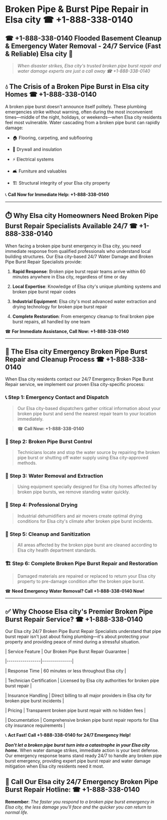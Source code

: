 # Broken Pipe & Burst Pipe Repair in Elsa city ☎ +1-888-338-0140  
## ☎ +1-888-338-0140 Flooded Basement Cleanup & Emergency Water Removal - 24/7 Service (Fast & Reliable) Elsa city 🚨  

> *When disaster strikes, Elsa city's trusted broken pipe burst repair and water damage experts are just a call away ☎ +1-888-338-0140*  

## 💧 The Crisis of a Broken Pipe Burst in Elsa city Homes ☎ +1-888-338-0140  

A broken pipe burst doesn't announce itself politely. These plumbing emergencies strike without warning, often during the most inconvenient times—middle of the night, holidays, or weekends—when Elsa city residents feel most vulnerable. Water cascading from a broken pipe burst can rapidly damage:  

* 🏠 Flooring, carpeting, and subflooring  
* 🧱 Drywall and insulation  
* ⚡ Electrical systems  
* 🛋️ Furniture and valuables  
* 🏗️ Structural integrity of your Elsa city property  

📞 **Call Now for Immediate Help: +1-888-338-0140**  

---  

## ⏱️ Why Elsa city Homeowners Need Broken Pipe Burst Repair Specialists Available 24/7 ☎ +1-888-338-0140  

When facing a broken pipe burst emergency in Elsa city, you need immediate response from qualified professionals who understand local building structures. Our Elsa city-based 24/7 Water Damage and Broken Pipe Burst Repair Specialists provide:  

1. **Rapid Response**: Broken pipe burst repair teams arrive within 60 minutes anywhere in Elsa city, regardless of time or day  
2. **Local Expertise**: Knowledge of Elsa city's unique plumbing systems and broken pipe burst repair codes  
3. **Industrial Equipment**: Elsa city's most advanced water extraction and drying technology for broken pipe burst repair  
4. **Complete Restoration**: From emergency cleanup to final broken pipe burst repairs, all handled by one team  

☎ **For Immediate Assistance, Call Now: +1-888-338-0140**  

---  

## 🔧 The Elsa city Emergency Broken Pipe Burst Repair and Cleanup Process ☎ +1-888-338-0140  

When Elsa city residents contact our 24/7 Emergency Broken Pipe Burst Repair service, we implement our proven Elsa city-specific process:  

### 📞 Step 1: Emergency Contact and Dispatch  
> Our Elsa city-based dispatchers gather critical information about your broken pipe burst and send the nearest repair team to your location immediately.  
> ☎ **Call Now: +1-888-338-0140**  

### 🚿 Step 2: Broken Pipe Burst Control  
> Technicians locate and stop the water source by repairing the broken pipe burst or shutting off water supply using Elsa city-approved methods.  

### 🌊 Step 3: Water Removal and Extraction  
> Using equipment specially designed for Elsa city homes affected by broken pipe bursts, we remove standing water quickly.  

### 💨 Step 4: Professional Drying  
> Industrial dehumidifiers and air movers create optimal drying conditions for Elsa city's climate after broken pipe burst incidents.  

### 🧼 Step 5: Cleanup and Sanitization  
> All areas affected by the broken pipe burst are cleaned according to Elsa city health department standards.  

### 🏗️ Step 6: Complete Broken Pipe Burst Repair and Restoration  
> Damaged materials are repaired or replaced to return your Elsa city property to pre-damage condition after the broken pipe burst.  

☎ **Need Emergency Water Removal? Call +1-888-338-0140 Now!**  

---  

## ✅ Why Choose Elsa city's Premier Broken Pipe Burst Repair Service? ☎ +1-888-338-0140  

Our Elsa city 24/7 Broken Pipe Burst Repair Specialists understand that pipe burst repair isn't just about fixing plumbing—it's about protecting your property and providing peace of mind during a stressful situation.  

| Service Feature | Our Broken Pipe Burst Repair Guarantee |  
|-----------------|---------------|  
| Response Time | 60 minutes or less throughout Elsa city |  
| Technician Certification | Licensed by Elsa city authorities for broken pipe burst repair |  
| Insurance Handling | Direct billing to all major providers in Elsa city for broken pipe burst incidents |  
| Pricing | Transparent broken pipe burst repair with no hidden fees |  
| Documentation | Comprehensive broken pipe burst repair reports for Elsa city insurance requirements |  

📞 **Act Fast! Call +1-888-338-0140 for 24/7 Emergency Help!**  

***Don't let a broken pipe burst turn into a catastrophe in your Elsa city home.*** When water damage strikes, immediate action is your best defense. Our emergency response teams stand ready 24/7 to handle any broken pipe burst emergency, providing expert pipe burst repair and water damage mitigation when Elsa city residents need it most.  

## 📱 Call Our Elsa city 24/7 Emergency Broken Pipe Burst Repair Hotline: ☎ +1-888-338-0140  

**Remember**: *The faster you respond to a broken pipe burst emergency in Elsa city, the less damage you'll face and the quicker you can return to normal life.*